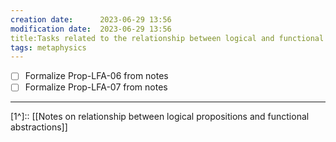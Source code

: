 ```yaml
---
creation date:		2023-06-29 13:56
modification date:	2023-06-29 13:56
title:Tasks related to the relationship between logical and functional abstractions
tags: metaphysics 
---
```

- [ ] Formalize Prop-LFA-06 from notes
- [ ] Formalize Prop-LFA-07 from notes

---
[1^]:: [[Notes on relationship between logical propositions and functional abstractions]]